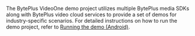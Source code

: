 The BytePlus VideoOne demo project utilizes multiple BytePlus media SDKs along with BytePlus video cloud services to provide a set of demos for industry-specific scenarios.
For detailed instructions on how to run the demo project, refer to [Running the demo (Android)](https://docs.byteplus.com/en/byteplus-vos/docs/running-the-demo-android-).